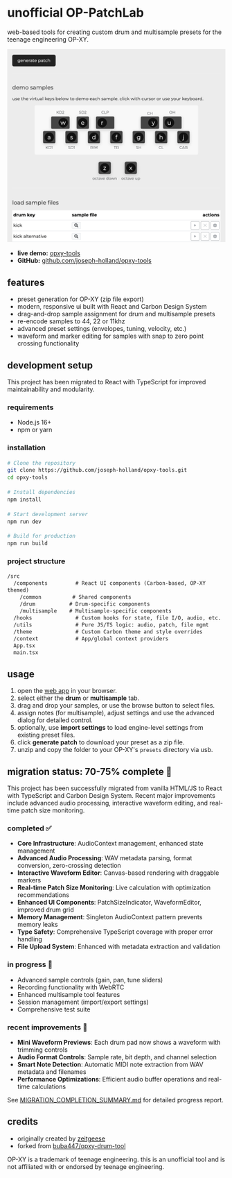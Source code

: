 # unofficial OP-PatchLab

web-based tools for creating custom drum and multisample presets for the teenage engineering OP-XY.

![OP-PatchLab Preview](public/assets/preview-image.png)

- **live demo:** [opxy-tools](https://opxy-tools.pages.dev/)
- **GitHub:** [github.com/joseph-holland/opxy-tools](https://github.com/joseph-holland/opxy-tools)

## features

- preset generation for OP-XY (zip file export)
- modern, responsive ui built with React and Carbon Design System
- drag-and-drop sample assignment for drum and multisample presets
- re-encode samples to 44, 22 or 11khz
- advanced preset settings (envelopes, tuning, velocity, etc.)
- waveform and marker editing for samples with snap to zero point crossing functionality

## development setup

This project has been migrated to React with TypeScript for improved maintainability and modularity.

### requirements

- Node.js 16+ 
- npm or yarn

### installation

```bash
# Clone the repository
git clone https://github.com/joseph-holland/opxy-tools.git
cd opxy-tools

# Install dependencies
npm install

# Start development server
npm run dev

# Build for production
npm run build
```

### project structure

```
/src
  /components         # React UI components (Carbon-based, OP-XY themed)
    /common          # Shared components
    /drum           # Drum-specific components
    /multisample    # Multisample-specific components
  /hooks              # Custom hooks for state, file I/O, audio, etc.
  /utils              # Pure JS/TS logic: audio, patch, file mgmt
  /theme              # Custom Carbon theme and style overrides
  /context            # App/global context providers
  App.tsx
  main.tsx
```

## usage

1. open the [web app](https://opxy-tools.pages.dev/) in your browser.
2. select either the **drum** or **multisample** tab.
3. drag and drop your samples, or use the browse button to select files.
4. assign notes (for multisample), adjust settings and use the advanced dialog for detailed control.
5. optionally, use **import settings** to load engine-level settings from existing preset files.
6. click **generate patch** to download your preset as a zip file.
7. unzip and copy the folder to your OP-XY's `presets` directory via usb.

## migration status: **70-75% complete** 🚀

This project has been successfully migrated from vanilla HTML/JS to React with TypeScript and Carbon Design System. Recent major improvements include advanced audio processing, interactive waveform editing, and real-time patch size monitoring.

### completed ✅
- **Core Infrastructure**: AudioContext management, enhanced state management
- **Advanced Audio Processing**: WAV metadata parsing, format conversion, zero-crossing detection
- **Interactive Waveform Editor**: Canvas-based rendering with draggable markers
- **Real-time Patch Size Monitoring**: Live calculation with optimization recommendations
- **Enhanced UI Components**: PatchSizeIndicator, WaveformEditor, improved drum grid
- **Memory Management**: Singleton AudioContext pattern prevents memory leaks
- **Type Safety**: Comprehensive TypeScript coverage with proper error handling
- **File Upload System**: Enhanced with metadata extraction and validation

### in progress 🚧
- Advanced sample controls (gain, pan, tune sliders)
- Recording functionality with WebRTC
- Enhanced multisample tool features
- Session management (import/export settings)
- Comprehensive test suite

### recent improvements 🎉
- **Mini Waveform Previews**: Each drum pad now shows a waveform with trimming controls
- **Audio Format Controls**: Sample rate, bit depth, and channel selection
- **Smart Note Detection**: Automatic MIDI note extraction from WAV metadata and filenames
- **Performance Optimizations**: Efficient audio buffer operations and real-time calculations

See [MIGRATION_COMPLETION_SUMMARY.md](MIGRATION_COMPLETION_SUMMARY.md) for detailed progress report.

## credits

- originally created by [zeitgeese](https://github.com/buba447)
- forked from [buba447/opxy-drum-tool](https://buba447.github.io/opxy-drum-tool/)

OP-XY is a trademark of teenage engineering. this is an unofficial tool and is not affiliated with or endorsed by teenage engineering.
